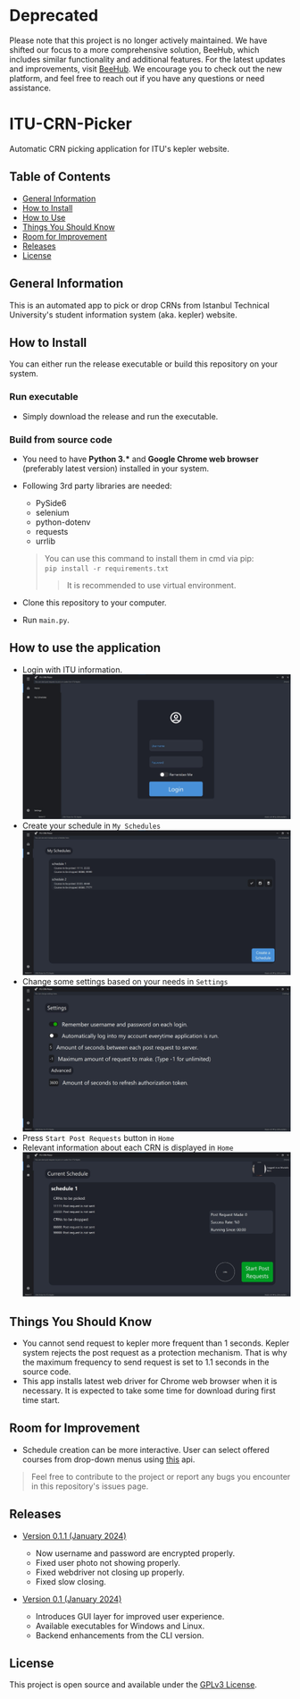# Deprecated
Please note that this project is no longer actively maintained. We have shifted our focus to a more comprehensive solution, BeeHub, which includes similar functionality and additional features. For the latest updates and improvements, visit [BeeHub](https://beehubapp.com/). We encourage you to check out the new platform, and feel free to reach out if you have any questions or need assistance.

# ITU-CRN-Picker
Automatic CRN picking application for ITU's kepler website.

## Table of Contents
* [General Information](#general-information)
* [How to Install](#how-to-install)
* [How to Use](#how-to-use)
* [Things You Should Know](#things-you-should-know)
* [Room for Improvement](#room-for-improvement)
* [Releases](#releases)
* [License](#license)

## General Information
This is an automated app to pick or drop CRNs from Istanbul Technical University's student information system (aka. kepler) website.

## How to Install

You can either run the release executable or build this repository on your system.

### Run executable

- Simply download the release and run the executable.

### Build from source code


- You need to have **Python 3.\*** and **Google Chrome web browser** (preferably latest version) installed in your system.
- Following 3rd party libraries are needed:
    - PySide6
    - selenium
    - python-dotenv
    - requests
    - urrlib
    > You can use this command to install them in cmd via pip:<br />`pip install -r requirements.txt`
    >> It is recommended to use virtual environment.
    
- Clone this repository to your computer.
- Run `main.py`.

## How to use the application
- Login with ITU information. 
![Login Page](github_images/img01.jpg)
- Create your schedule in `My Schedules`
![My Schedules Page](github_images/img03.jpg)
- Change some settings based on your needs in `Settings`
![Settings Page](github_images/img04.jpg)
- Press `Start Post Requests` button in `Home`
- Relevant information about each CRN is displayed in `Home`
![Home Page](github_images/img02.jpg)

## Things You Should Know
- You cannot send request to kepler more frequent than 1 seconds. Kepler system rejects the post request as a protection mechanism. That is why the maximum frequency to send request is set to 1.1 seconds in the source code.
- This app installs latest web driver for Chrome web browser when it is necessary. It is expected to take some time for download during first time start.

## Room for Improvement
- Schedule creation can be more interactive. User can select offered courses from drop-down menus using [this](https://github.com/itu-helper/data-updater) api.

> Feel free to contribute to the project or report any bugs you encounter in this repository's issues page.

## Releases

- [Version 0.1.1 (January 2024)](https://github.com/MustafaKrc/ITU-CRN-Picker/releases/tag/v0.1.1)
  - Now username and password are encrypted properly.
  - Fixed user photo not showing properly.
  - Fixed webdriver not closing up properly.
  - Fixed slow closing.

- [Version 0.1 (January 2024)](https://github.com/MustafaKrc/ITU-CRN-Picker/releases/tag/v0.1)
  - Introduces GUI layer for improved user experience.
  - Available executables for Windows and Linux.
  - Backend enhancements from the CLI version.

## License
This project is open source and available under the [GPLv3 License](./LICENSE).
